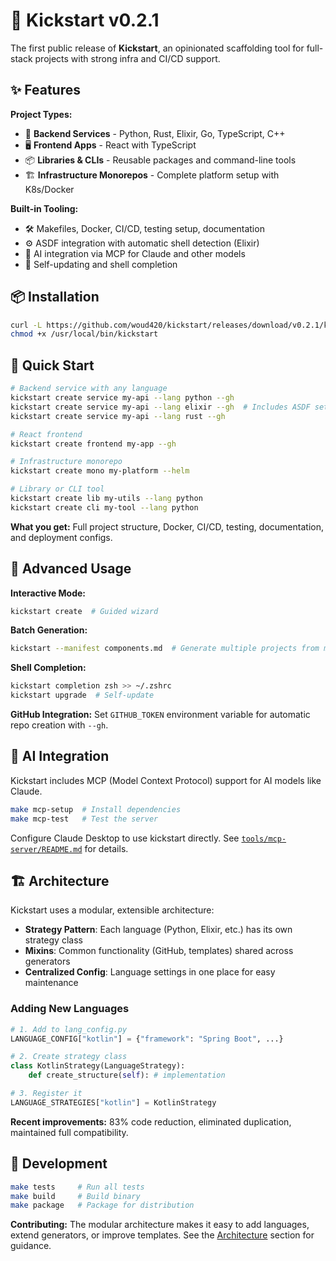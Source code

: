 # 🚀 Kickstart v0.2.1

The first public release of **Kickstart**, an opinionated scaffolding tool for full-stack projects with strong infra and CI/CD support.

## ✨ Features

**Project Types:**
- 🔧 **Backend Services** - Python, Rust, Elixir, Go, TypeScript, C++
- 🖥️ **Frontend Apps** - React with TypeScript  
- 📦 **Libraries & CLIs** - Reusable packages and command-line tools
- 🏗️ **Infrastructure Monorepos** - Complete platform setup with K8s/Docker

**Built-in Tooling:**
- 🛠️ Makefiles, Docker, CI/CD, testing setup, documentation
- ⚙️ ASDF integration with automatic shell detection (Elixir)
- 🤖 AI integration via MCP for Claude and other models
- 🔄 Self-updating and shell completion

## 📦 Installation

```bash
curl -L https://github.com/woud420/kickstart/releases/download/v0.2.1/kickstart -o /usr/local/bin/kickstart
chmod +x /usr/local/bin/kickstart
```

## 🚀 Quick Start

```bash
# Backend service with any language
kickstart create service my-api --lang python --gh
kickstart create service my-api --lang elixir --gh  # Includes ASDF setup
kickstart create service my-api --lang rust --gh

# React frontend
kickstart create frontend my-app --gh

# Infrastructure monorepo  
kickstart create mono my-platform --helm

# Library or CLI tool
kickstart create lib my-utils --lang python
kickstart create cli my-tool --lang python
```

**What you get:** Full project structure, Docker, CI/CD, testing, documentation, and deployment configs.

## 🔧 Advanced Usage

**Interactive Mode:**
```bash
kickstart create  # Guided wizard
```

**Batch Generation:**
```bash
kickstart --manifest components.md  # Generate multiple projects from manifest
```

**Shell Completion:**
```bash
kickstart completion zsh >> ~/.zshrc
kickstart upgrade  # Self-update
```

**GitHub Integration:** Set `GITHUB_TOKEN` environment variable for automatic repo creation with `--gh`.

## 🤖 AI Integration

Kickstart includes MCP (Model Context Protocol) support for AI models like Claude.

```bash
make mcp-setup  # Install dependencies
make mcp-test   # Test the server
```

Configure Claude Desktop to use kickstart directly. See [`tools/mcp-server/README.md`](tools/mcp-server/README.md) for details.

## 🏗️ Architecture

Kickstart uses a modular, extensible architecture:

- **Strategy Pattern**: Each language (Python, Elixir, etc.) has its own strategy class
- **Mixins**: Common functionality (GitHub, templates) shared across generators  
- **Centralized Config**: Language settings in one place for easy maintenance

### Adding New Languages

```python
# 1. Add to lang_config.py
LANGUAGE_CONFIG["kotlin"] = {"framework": "Spring Boot", ...}

# 2. Create strategy class  
class KotlinStrategy(LanguageStrategy):
    def create_structure(self): # implementation

# 3. Register it
LANGUAGE_STRATEGIES["kotlin"] = KotlinStrategy
```

**Recent improvements:** 83% code reduction, eliminated duplication, maintained full compatibility.

## 🧪 Development

```bash
make tests     # Run all tests
make build     # Build binary
make package   # Package for distribution
```

**Contributing:** The modular architecture makes it easy to add languages, extend generators, or improve templates. See the [Architecture](#-architecture) section for guidance.